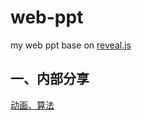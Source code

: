 # web-ppt
my web ppt base on [reveal.js](https://travis-ci.org/hakimel/reveal.js)

## 一、内部分享
[动画、算法](https://jasonchen1982.github.io/web-ppt/d4-sharing/#/)
